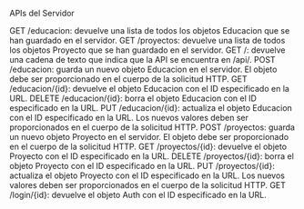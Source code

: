 APIs del Servidor

GET /educacion: devuelve una lista de todos los objetos Educacion que se han guardado en el servidor.
GET /proyectos: devuelve una lista de todos los objetos Proyecto que se han guardado en el servidor.
GET /: devuelve una cadena de texto que indica que la API se encuentra en /api/.
POST /educacion: guarda un nuevo objeto Educacion en el servidor. El objeto debe ser proporcionado en el cuerpo de la solicitud HTTP.
GET /educacion/{id}: devuelve el objeto Educacion con el ID especificado en la URL.
DELETE /educacion/{id}: borra el objeto Educacion con el ID especificado en la URL.
PUT /educacion/{id}: actualiza el objeto Educacion con el ID especificado en la URL. Los nuevos valores deben ser proporcionados en el cuerpo de la solicitud HTTP.
POST /proyectos: guarda un nuevo objeto Proyecto en el servidor. El objeto debe ser proporcionado en el cuerpo de la solicitud HTTP.
GET /proyectos/{id}: devuelve el objeto Proyecto con el ID especificado en la URL.
DELETE /proyectos/{id}: borra el objeto Proyecto con el ID especificado en la URL.
PUT /proyectos/{id}: actualiza el objeto Proyecto con el ID especificado en la URL. Los nuevos valores deben ser proporcionados en el cuerpo de la solicitud HTTP.
GET /login/{id}: devuelve el objeto Auth con el ID especificado en la URL.
